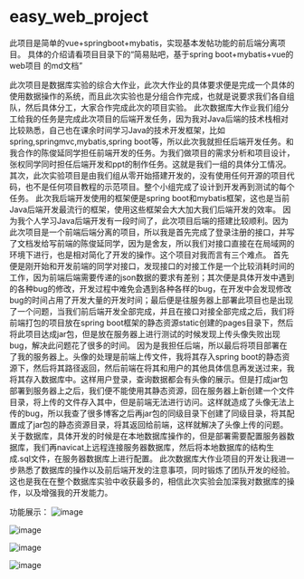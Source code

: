 # easy_web_project
此项目是简单的vue+springboot+mybatis，实现基本发帖功能的前后端分离项目。
具体的介绍请看项目目录下的“简易贴吧，基于spring boot+mybatis+vue的web项目 的md文档”


此次项目是数据库实验的综合大作业，此次大作业的具体要求便是完成一个具体的使用数据操作的系统，而且此次实验也是分组合作完成，也就是说要求我们各自组队，然后具体分工，大家合作完成此次的项目实验。
此次数据库大作业我们组分工给我的任务是完成此次项目的后端开发任务，因为我对Java后端的技术栈相对比较熟悉，自己也在课余时间学习Java的技术开发框架，比如spring,springmvc,mybatis,spring boot等，所以此次我就担任后端开发任务。和我合作的陈俊延同学担任前端开发的任务。为我们做项目的需求分析和项目设计，张权同学同时担任后端开发和ppt的制作任务。这就是我们一组的具体分工情况。
其次，此次实验项目是由我们组从零开始搭建开发的，没有使用任何开源的项目代码，也不是任何项目教程的示范项目。整个小组完成了设计到开发再到测试的每个任务。
此次我后端开发使用的框架便是spring boot和mybatis框架，这也是当前Java后端开发最流行的框架，使用这些框架会大大加大我们后端开发的效率。
因为我个人学习Java后端开发有一段时间了，此次项目后端的搭建比较顺利。因为此次项目是一个前端后端分离的项目，所以我是首先完成了登录注册的接口，并写了文档发给写前端的陈俊延同学，因为是舍友，所以我们对接口直接在在局域网的环境下进行，也是相对简化了开发的操作。这个项目对我而言有三个难点。
首先便是刚开始和开发前端的同学对接口，发现接口的对接工作是一个比较消耗时间的工作，因为前端后端需要传递的json数据的要求有差别；其次便是具体开发中遇到的各种bug的修改，开发过程中难免会遇到各种各样的bug，在开发中会发现修改bug的时间占用了开发大量的开发时间；最后便是往服务器上部署此项目也是出现了一个问题，当我们前后端开发全部完成，并且在接口对接全部完成之后，我们将前端打包的项目放在spring boot框架的静态资源static创建的pages目录下，然后将此项目达成jar包，但是放在服务器上进行测试的时候发现上传头像失败出现bug，解决此问题花了很多的时间。
因为是我担任后端，所以最后将项目部署在了我的服务器上。头像的处理是前端上传文件，我将其存入spring boot的静态资源下，然后将其路径返回，然后前端在将其和用户的其他具体信息再发送过来，我将其存入数据库中。这样用户登录，查询数据都会有头像的展示。但是打成jar包部署到服务器上之后，我们便不能使用其静态资源，回在服务器上新创建一个文件目录，将上传的文件存入其中，但是前端无法进行访问。这样就造成了头像无法上传的bug，所以我查了很多博客之后再jar包的同级目录下创建了同级目录，将其配置成了jar包的静态资源目录，将其返回给前端，这样就解决了头像上传的问题。
关于数据库，具体开发的时候是在本地数据库操作的，但是部署需要配置服务器数据库，我们再navicat上远程连接服务器数据库，然后将本地数据库的结构生成.sql文件，在服务器数据库上进行配置。
此次数据库大作业项目的开发让我进一步熟悉了数据库的操作以及前后端开发的注意事项，同时锻炼了团队开发的经验。这也是我在在整个数据库实验中收获最多的，相信此次实验会加深我对数据库的操作，以及增强我的开发能力。

功能展示：
![image](https://user-images.githubusercontent.com/56211207/110940656-35f9b600-8372-11eb-8ed2-2de892b698c6.png)

![image](https://user-images.githubusercontent.com/56211207/110940723-4d38a380-8372-11eb-94d0-9be9b8f38c07.png)

![image](https://user-images.githubusercontent.com/56211207/110940748-57f33880-8372-11eb-9844-6495f8d5e00a.png)

![image](https://user-images.githubusercontent.com/56211207/110940794-6e998f80-8372-11eb-808c-3294177fd699.png)

